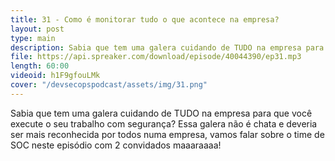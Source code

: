 ```yaml
---
title: 31 - Como é monitorar tudo o que acontece na empresa?
layout: post
type: main
description: Sabia que tem uma galera cuidando de TUDO na empresa para que você execute o seu trabalho com segurança? Essa galera não é chata e deveria ser mais reconhecida por todos numa empresa, vamos falar sobre o time de SOC neste episódio com 2 convidados maaaraaaa!
file: https://api.spreaker.com/download/episode/40044390/ep31.mp3
length: 60:00
videoid: h1F9gfouLMk
cover: "/devsecopspodcast/assets/img/31.png"
---
```


Sabia que tem uma galera cuidando de TUDO na empresa para que você execute o seu trabalho com segurança? Essa galera não é chata e deveria ser mais reconhecida por todos numa empresa, vamos falar sobre o time de SOC neste episódio com 2 convidados maaaraaaa!
